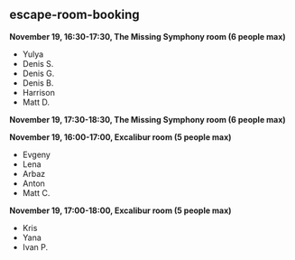 ## escape-room-booking

**November 19, 16:30-17:30, The Missing Symphony room (6 people max)**

- Yulya
- Denis S.
- Denis G.
- Denis B.
- Harrison
- Matt D.


**November 19, 17:30-18:30, The Missing Symphony room (6 people max)**



**November 19, 16:00-17:00, Excalibur room (5 people max)**

- Evgeny
- Lena
- Arbaz
- Anton
- Matt C.


**November 19, 17:00-18:00, Excalibur room (5 people max)**

- Kris
- Yana
- Ivan P.
